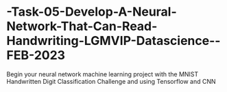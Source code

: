 # -Task-05-Develop-A-Neural-Network-That-Can-Read-Handwriting-LGMVIP-Datascience--FEB-2023
Begin your neural network machine learning project with the MNIST Handwritten Digit Classification Challenge and using Tensorflow and CNN
